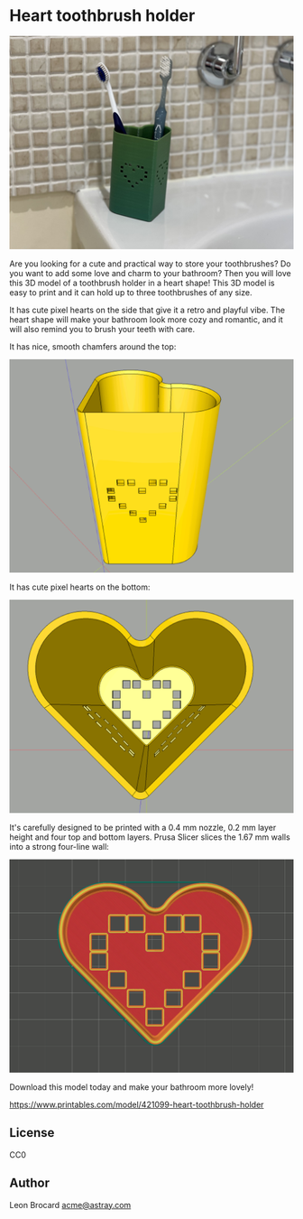 # Heart toothbrush holder

![Heart toothbrush holder](action.jpg)

Are you looking for a cute and practical way to store your toothbrushes? Do you want to add some love and charm to your bathroom? Then you will love this 3D model of a toothbrush holder in a heart shape! This 3D model is easy to print and it can hold up to three toothbrushes of any size.

It has cute pixel hearts on the side that give it a retro and playful vibe. The heart shape will make your bathroom look more cozy and romantic, and it will also remind you to brush your teeth with care.

It has nice, smooth chamfers around the top:

![Isometric view](iso.png)

It has cute pixel hearts on the bottom:

![Top view](top.png)

It's carefully designed to be printed with a 0.4 mm nozzle, 0.2 mm layer height and four top and bottom layers. Prusa Slicer slices the 1.67 mm walls into a strong four-line wall:

![Prusa Slicer view](prusa-slicer.png)

Download this model today and make your bathroom more lovely!

<https://www.printables.com/model/421099-heart-toothbrush-holder>

## License

CC0

## Author

Leon Brocard <acme@astray.com>
